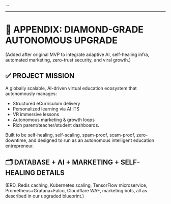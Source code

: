...

---
# 🚀 APPENDIX: DIAMOND-GRADE AUTONOMOUS UPGRADE
(Added after original MVP to integrate adaptive AI, self-healing infra, automated marketing, zero-trust security, and viral growth.)

## ✅ PROJECT MISSION
A globally scalable, AI-driven virtual education ecosystem that autonomously manages:
- Structured eCurriculum delivery
- Personalized learning via AI ITS
- VR immersive lessons
- Autonomous marketing & growth loops
- Rich parent/teacher/student dashboards.

Built to be self-healing, self-scaling, spam-proof, scam-proof, zero-downtime, and designed to run as an autonomous intelligent education entrepreneur.

## 🗂 DATABASE + AI + MARKETING + SELF-HEALING DETAILS
(ERD, Redis caching, Kubernetes scaling, TensorFlow microservice, Prometheus+Grafana+Falco, Cloudflare WAF, marketing bots, all as described in our upgraded blueprint.)

